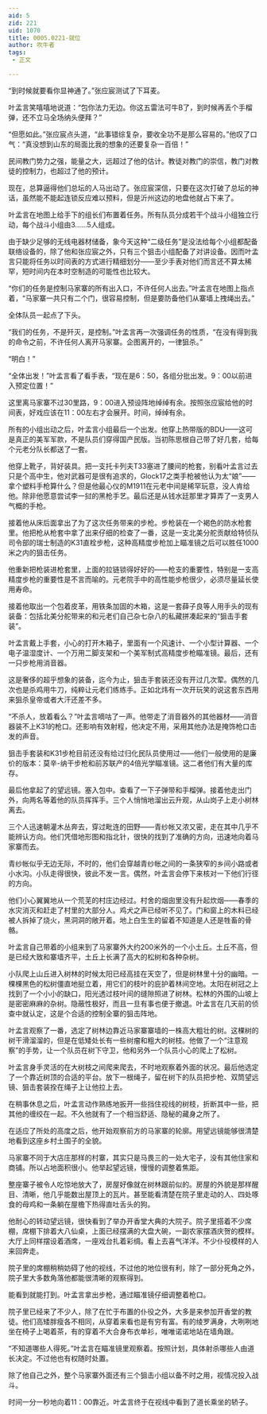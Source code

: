 ```yaml
---
aid: 5
zid: 221
uid: 1070
title: 0005.0221-就位
author: 吹牛者
tags: 
 - 正文

---
```




  “到时候就要看你显神通了。”张应宸测试了下耳麦。

  叶孟言笑嘻嘻地说道：“包你法力无边。你这五雷法可牛B了，到时候再丢个手榴弹，还不立马全场纳头便拜？”

  “但愿如此。”张应宸点头道，“此事错综复杂，要收全功不是那么容易的。”他叹了口气：“真没想到山东的局面比我的想象的还要复杂一百倍！”

  民间教门势力之强，能量之大，远超过了他的估计。教徒对教门的崇信，教门对教徒的控制力，也超过了他的预计。

  现在，总算逼得他们总坛的人马出动了。张应宸深信，只要在这次打破了总坛的神话，虽然能不能起连锁反应难以预料，但是沂州这边的地盘他就占下来了。

  叶孟言在地图上给手下的组长们布置着任务。所有队员分成若干个战斗小组独立行动，每个战斗小组由3……5人组成。

  由于缺少足够的无线电器材储备，象今天这种“二级任务”是没法给每个小组都配备联络设备的，除了他和张应宸之外，只有三个狙击小组配备了对讲设备。因而叶孟言只能将任务以时间表的方式进行精细划分——至少手表对他们而言还不算太稀罕，短时间内在本时空制造的可能性也比较大。

  “你们的任务是控制马家寨的所有出入口，不许任何人出去。”叶孟言在地图上指点着，“马家寨一共只有二个门，很容易控制，但是要防备他们从寨墙上拽绳出去。”

  全体队员一起点了下头。

  “我们的任务，不是歼灭，是控制。”叶孟言再一次强调任务的性质，“在没有得到我的命令之前，不许任何人离开马家寨。企图离开的，一律狙杀。”

  “明白！”

  “全体出发！”叶孟言看了看手表，“现在是6：50，各组分批出发。9：00以前进入预定位置！”

  这里离马家寨不过30里路，9：00进入预设阵地绰绰有余。按照张应宸给他的时间表，好戏应该在11：00左右才会展开。时间，绰绰有余。

  所有的小组出动之后，叶孟言小组最后一个出发。他穿上热带版的BDU——这可是真正的美军军款，不是队员们穿得国产民版。当初陈思根自己带了好几套，给每个元老分队长都送了一套。

  他穿上靴子，背好装具。把一支托卡列夫T33塞进了腰间的枪套，别看叶孟言过去只是个高中生，他对武器可是很有追求的，Glock17之类手枪被他认为太“娘”——拿个塑料手枪算什么？但是他最心仪的M1911在元老中间是稀罕玩意，没人肯给他。除非他愿意尝试李一挝的黑枪手艺。最后还是从钱水廷那里才算弄了一支男人气概的手枪。

  接着他从床后面拿出了为了这次任务带来的步枪。步枪装在一个褐色的防水枪套里。他把枪从枪套中拿了出来仔细的检查了一番，这是一支北美分舵贡献给特侦队司令部的瑞士制造的K31直栓步枪，这种高精度步枪加上瞄准镜之后可以胜任1000米之内的狙击任务。

  他重新把枪装进枪套里，上面的拉链锁得好好的——枪支的重要性，特别是一支高精度步枪的重要性是不言而喻的。元老院手中的高性能步枪很少，必须尽量延长使用寿命。

  接着他取出一个包着皮革，用铁条加固的木箱，这是一套薛子良等人用手头的现有装备：包括北美分舵带来的和元老们自己杂七杂八的私藏拼凑起来的“狙击手套装”。

  叶孟言戴上手套，小心的打开木箱子，里面有一个风速计、一个小型计算器、一个电子温湿度计、一个万用二脚支架和一个美军制式高精度步枪瞄准镜。最后，还有一只步枪用消音器。

  这是奢侈的超乎想象的装备，迄今为止，狙击手套装还没有开过几次荤。偶然的几次也是杀鸡用牛刀，纯粹让元老们练练手。正如北炜有一次开玩笑的说这套东西用来狙杀皇帝或者大汗还差不多。

  “不杀人，放着看么？”叶孟言嘀咕了一声。他带走了消音器外的其他器材——消音器装不上K31的枪口。还影响有效射程，他决定不用，采用其他办法是掩饰枪口击发的声音。

  狙击手套装和K31步枪目前还没有给过归化民队员使用过——他们一般使用的是廉价的版本：莫辛-纳干步枪和前苏联产的4倍光学瞄准镜。这二者他们有大量的库存。

  最后他拿起了的望远镜。塞入包中。查看了一下子弹带和手榴弹。接着他走出门外，向两名等着他的队员挥挥手。三个人悄悄地溜出云升观，从山岗子上走小树林离去。

  三个人迅速朝灌木丛奔去，穿过毗连的田野——青纱帐又浓又密，走在其中几乎不能辨认方向。他们凭借地形图和指北针，很快的找到了准确的方向，迅速地向着马家寨而去。

  青纱帐似乎无边无际，不时的，他们会穿越青纱帐之间的一条狭窄的乡间小路或者小水沟。小队走得很快，彼此不发一言。偶然，叶孟言会停下来核对一下他们行径的方向。

  他们小心翼翼地从一个荒芜的村庄边经过。村舍的烟囱里没有升起炊烟——春季的水灾消灭和赶走了村里的大部分人。鸡犬之声已经听不见了。门和窗上的木料已经被人拆掉了烧火，黑洞洞的敞开着。地上白生生的留着不知道是人还是牲畜的骨骼。

  叶孟言自己带着的小组来到了马家寨外大约200米外的一个小土丘。土丘不高，但是已经大致和寨墙齐平，土丘上长满了高大的松树和各种杂树。

  小队爬上山丘进入树林的时候太阳已经高挂在天空了，但是树林里十分的幽暗。一棵棵黑色的松树僵直地挺立着，用它们的枝叶的庇护着林间空地。太阳在树冠之上找到了一个小小的缺口，阳光透过枝叶间的缝隙照进了树林。松林的外围的山坡上是密密麻麻的杂树。隐蔽性极好，而且一旦有事也便于撤退。叶孟言在几天前的侦查中就认定，这是个合适的控制全寨的狙击阵地。

  叶孟言观察了一番，选定了树林边靠近马家寨寨墙的一株高大粗壮的树。这棵树的树干滑溜溜的，但是在低矮处长有一些树瘤和粗大的树枝。他做了一个“注意观察”的手势，让一个队员在树下守卫，他和另外一个队员小心的爬上了松树。

  叶孟言身手灵活的在大树枝之间爬来爬去，不时地观察着外面的状况。最后他选定了一个靠近树顶的合适的平台。放下一根绳子，留在树下的队员把步枪、双筒望远镜、狙击套装拴在绳子上让他拉上去。

  在稍事休息之后，叶孟言动作熟练地扳开一些挡住视线的树枝，折断其中一些，把其他的缠绞在一起。不久他就有了一个相当舒适、隐秘的藏身之所了。

  在适应了所处的高度之后，他开始观察前方的马家寨的轮廓。用望远镜能够很清楚地看到这座乡村土围子的全貌。

  马家寨不同于大店庄那样的村寨，其实只是马畏三的一处大宅子，没有其他住家和商铺。所以占地面积很小。他举起望远镜，慢慢的调整着焦距。

  整座寨子被令人吃惊地放大了，房屋好像就在树林跟前似的。房屋的外貌是那样醒目、清晰，他几乎能数出屋顶上的瓦片。甚至能看清楚在院子里走动的人、四处啄食的母鸡和一条躺在屋檐下热得直吐舌头的狗。

  他耐心的转动望远镜，很快看到了举办开香堂大典的大院子。院子里搭着不少席棚，席棚下排着大八仙桌，上面已经摆满的大盘大碗，一副农家摆酒庆贺的模样。大厅上同样摆设着酒席，一座戏台扎着彩绸。看上去喜气洋洋。不少仆役模样的人来回奔走。

  院子里的席棚稍稍妨碍了他的视线，不过他的地位很有利，除了一部分死角之外，院子里大多数角落他都能很清晰的观察得到。

  能看到就能打到。叶孟言拿出步枪，通过瞄准镜仔细调整着枪口。

  院子里已经来了不少人，除了在忙于布置的仆役之外，大多是来参加开香堂的教徒。他们高矮胖瘦各不相同，从穿着来看也是有穷有富。有的绫罗满身，大咧咧地坐在椅子上喝着茶，有的穿着不大合身布衣单衫，唯唯诺诺地站在墙角跟。

  “不知道哪些人得死。”叶孟言在瞄准镜里观察着。按照计划，具体射杀哪些人由道长决定。不过他也有权随时处置。

  除了他自己之外，整个马家寨外面还有三个狙击小组以备不时之用，视情况投入战斗。

  时间一分一秒地向着11：00靠近。叶孟言终于在视线中看到了道长乘坐的轿子。



